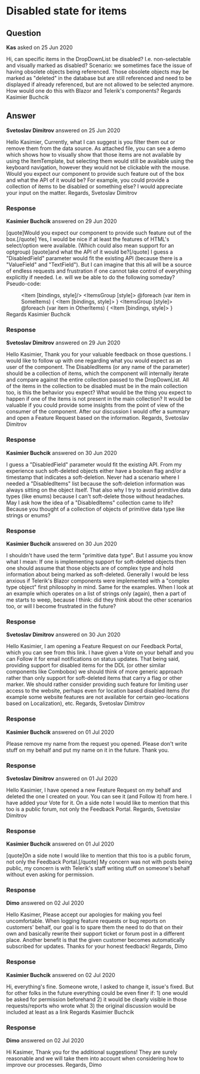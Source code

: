 # Disabled state for items

## Question

**Kas** asked on 25 Jun 2020

Hi, can specific items in the DropDownList be disabled? I.e. non-selectable and visually marked as disabled? Scenario: we sometimes face the issue of having obsolete objects being referenced. Those obsolete objects may be marked as "deleted" in the database but are still referenced and need to be displayed if already referenced, but are not allowed to be selected anymore. How would one do this with Blazor and Telerik's components? Regards Kasimier Buchcik

## Answer

**Svetoslav Dimitrov** answered on 25 Jun 2020

Hello Kasimier, Currently, what I can suggest is you filter them out or remove them from the data source. As attached file, you can see a demo which shows how to visually show that those items are not available by using the ItemTemplate, but selecting them would still be available using the keyboard navigation, however they would not be clickable with the mouse. Would you expect our component to provide such feature out of the box and what the API of it would be? For example, you could provide a collection of items to be disabled or something else? I would appreciate your input on the matter. Regards, Svetoslav Dimitrov

### Response

**Kasimier Buchcik** answered on 29 Jun 2020

[quote]Would you expect our component to provide such feature out of the box.[/quote] Yes, I would be nice if at least the features of HTML's select/option were available. (Which could also mean support for an optgroup) [quote]and what the API of it would be?[/quote] I guess a "DisabledField" parameter would fit the existing API (because there is a "ValueField" and "TextField"). But I can imagine that this all will be a source of endless requests and frustration if one cannot take control of everything explicitly if needed. I.e. will we be able to do the following someday? Pseudo-code: <DD> <Item [bindings, style]/> <ItemsGroup [style]> @foreach (var item in SomeItems) { <Item [bindings, style]> } </ItemsGroup> <ItemsGroup [style]> @foreach (var item in OtherItems) { <Item [bindings, style]> } </ItemsGroup> </DD> Regards Kasimier Buchcik

### Response

**Svetoslav Dimitrov** answered on 29 Jun 2020

Hello Kasimier, Thank you for your valuable feedback on those questions. I would like to follow up with one regarding what you would expect as an user of the component. The DisabledItems (or any name of the parameter) should be a collection of items, which the component will internally iterate and compare against the entire collection passed to the DropDownList. All of the items in the collection to be disabled must be in the main collection too, is this the behavior you expect? What would be the thing you expect to happen if one of the items is not present in the main collection? It would be valuable if you could provide some insights from the point of view of the consumer of the component. After our discussion I would offer a summary and open a Feature Request based on the information. Regards, Svetoslav Dimitrov

### Response

**Kasimier Buchcik** answered on 30 Jun 2020

I guess a "DisabledField" parameter would fit the existing API. From my experience such soft-deleted objects either have a boolean flag and/or a timestamp that indicates a soft-deletion. Never had a scenario where I needed a "DisabledItems" list because the soft-deletion information was always sitting on the object itself. That also why I try to avoid primitive data types (like enums) because I can't soft-delete those without headaches. May I ask how the idea of a "DisabledItems" collection came to life? Because you thought of a collection of objects of primitive data type like strings or enums?

### Response

**Kasimier Buchcik** answered on 30 Jun 2020

I shouldn't have used the term "primitive data type". But I assume you know what I mean: If one is implementing support for soft-deleted objects then one should assume that those objects are of complex type and hold information about being marked as soft-deleted. Generally I would be less anxious if Telerik's Blazor components were implemented with a "complex type object" first philosophy in mind. Same for the examples. When I look at an example which operates on a list of strings only (again), then a part of me starts to weep, because I think: did they think about the other scenarios too, or will I become frustrated in the future?

### Response

**Svetoslav Dimitrov** answered on 30 Jun 2020

Hello Kasimier, I am opening a Feature Request on our Feedback Portal, which you can see from this link. I have given a Vote on your behalf and you can Follow it for email notifications on status updates. That being said, providing support for disabled items for the DDL (or other similar components like Combobox) we should think of more generic approach rather than only support for soft-deleted items that carry a flag or other marker. We should rather consider providing such feature for limiting user access to the website, perhaps even for location based disabled items (for example some website features are not available for certain geo-locations based on Localization), etc. Regards, Svetoslav Dimitrov

### Response

**Kasimier Buchcik** answered on 01 Jul 2020

Please remove my name from the request you opened. Please don't write stuff on my behalf and put my name on it in the future. Thank you.

### Response

**Svetoslav Dimitrov** answered on 01 Jul 2020

Hello Kasimier, I have opened a new Feature Request on my behalf and deleted the one I created on your. You can see it (and Follow it) from here. I have added your Vote for it. On a side note I would like to mention that this too is a public forum, not only the Feedback Portal. Regards, Svetoslav Dimitrov

### Response

**Kasimier Buchcik** answered on 01 Jul 2020

[quote]On a side note I would like to mention that this too is a public forum, not only the Feedback Portal.[/quote] My concern was not with posts being public, my concern is with Telerik's staff writing stuff on someone's behalf without even asking for permission.

### Response

**Dimo** answered on 02 Jul 2020

Hello Kasimer, Please accept our apologies for making you feel uncomfortable. When logging feature requests or bug reports on customers' behalf, our goal is to spare them the need to do that on their own and basically rewrite their support ticket or forum post in a different place. Another benefit is that the given customer becomes automatically subscribed for updates. Thanks for your honest feedback! Regards, Dimo

### Response

**Kasimier Buchcik** answered on 02 Jul 2020

Hi, everything's fine. Someone wrote, I asked to change it, issue's fixed. But for other folks in the future everything could be even finer if: 1) one would be asked for permission beforehand 2) it would be clearly visible in those requests/reports who wrote what 3) the original discussion would be included at least as a link Regards Kasimier Buchcik

### Response

**Dimo** answered on 02 Jul 2020

Hi Kasimer, Thank you for the additional suggestions! They are surely reasonable and we will take them into account when considering how to improve our processes. Regards, Dimo
